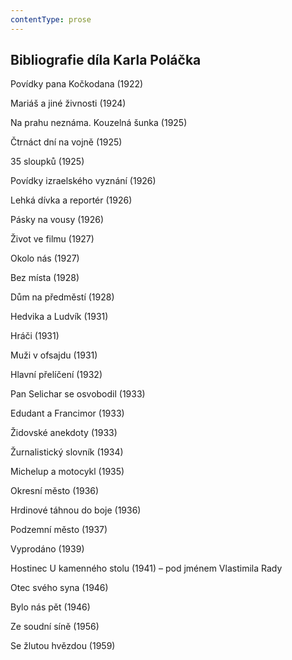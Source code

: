 ```yaml
---
contentType: prose
---
```


## Bibliografie díla Karla Poláčka

Povídky pana Kočkodana (1922)

Mariáš a jiné živnosti (1924)

Na prahu neznáma. Kouzelná šunka (1925)

Čtrnáct dní na vojně (1925)

35 sloupků (1925)

Povídky izraelského vyznání (1926)

Lehká dívka a reportér (1926)

Pásky na vousy (1926)

Život ve filmu (1927)

Okolo nás (1927)

Bez místa (1928)

Dům na předměstí (1928)

Hedvika a Ludvík (1931)

Hráči (1931)

Muži v ofsajdu (1931)

Hlavní přelíčení (1932)

Pan Selichar se osvobodil (1933)

Edudant a Francimor (1933)

Židovské anekdoty (1933)

Žurnalistický slovník (1934)

Michelup a motocykl (1935)

Okresní město (1936)

Hrdinové táhnou do boje (1936)

Podzemní město (1937)

Vyprodáno (1939)

Hostinec U kamenného stolu (1941) – pod jménem Vlastimila Rady

Otec svého syna (1946)

Bylo nás pět (1946)

Ze soudní síně (1956)

Se žlutou hvězdou (1959)
